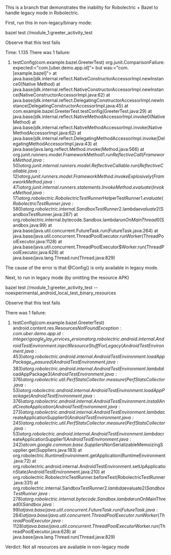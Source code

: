This is a branch that demonstrates the inability for Robolectric + Bazel to handle legacy mode in Robolectric.


First, run this in non-legacy/binary mode:

bazel test //module_1:greeter_activity_test 

Observe that this test fails

Time: 1.135
There was 1 failure:
1) testConfig(com.example.bazel.GreeterTest)
org.junit.ComparisonFailure: expected:<"com.[uber.demo.app.id]"> but was:<"com.[example.bazel]">
        at java.base/jdk.internal.reflect.NativeConstructorAccessorImpl.newInstance0(Native Method)
        at java.base/jdk.internal.reflect.NativeConstructorAccessorImpl.newInstance(NativeConstructorAccessorImpl.java:62)
        at java.base/jdk.internal.reflect.DelegatingConstructorAccessorImpl.newInstance(DelegatingConstructorAccessorImpl.java:45)
        at com.example.bazel.GreeterTest.testConfig(GreeterTest.java:29)
        at java.base/jdk.internal.reflect.NativeMethodAccessorImpl.invoke0(Native Method)
        at java.base/jdk.internal.reflect.NativeMethodAccessorImpl.invoke(NativeMethodAccessorImpl.java:62)
        at java.base/jdk.internal.reflect.DelegatingMethodAccessorImpl.invoke(DelegatingMethodAccessorImpl.java:43)
        at java.base/java.lang.reflect.Method.invoke(Method.java:566)
        at org.junit.runners.model.FrameworkMethod$1.runReflectiveCall(FrameworkMethod.java:50)
        at org.junit.internal.runners.model.ReflectiveCallable.run(ReflectiveCallable.java:12)
        at org.junit.runners.model.FrameworkMethod.invokeExplosively(FrameworkMethod.java:47)
        at org.junit.internal.runners.statements.InvokeMethod.evaluate(InvokeMethod.java:17)
        at org.robolectric.RobolectricTestRunner$HelperTestRunner$1.evaluate(RobolectricTestRunner.java:580)
        at org.robolectric.internal.SandboxTestRunner$2.lambda$evaluate$2(SandboxTestRunner.java:287)
        at org.robolectric.internal.bytecode.Sandbox.lambda$runOnMainThread$0(Sandbox.java:99)
        at java.base/java.util.concurrent.FutureTask.run(FutureTask.java:264)
        at java.base/java.util.concurrent.ThreadPoolExecutor.runWorker(ThreadPoolExecutor.java:1128)
        at java.base/java.util.concurrent.ThreadPoolExecutor$Worker.run(ThreadPoolExecutor.java:628)
        at java.base/java.lang.Thread.run(Thread.java:829)

The cause of the error is that @Config() is only available in legacy mode. 

Next, to run in legacy mode (by omitting the resource APK)

bazel test //module_1:greeter_activity_test --noexperimental_android_local_test_binary_resources   

Observe that this test fails

There was 1 failure:
1) testConfig(com.example.bazel.GreeterTest)
android.content.res.Resources$NotFoundException: com.uber.demo.app.id:integer/google_play_services_version
        at org.robolectric.android.internal.AndroidTestEnvironment.injectResourceStuffForLegacy(AndroidTestEnvironment.java:453)
        at org.robolectric.android.internal.AndroidTestEnvironment.loadAppPackage_measured(AndroidTestEnvironment.java:383)
        at org.robolectric.android.internal.AndroidTestEnvironment.lambda$loadAppPackage$3(AndroidTestEnvironment.java:376)
        at org.robolectric.util.PerfStatsCollector.measure(PerfStatsCollector.java:53)
        at org.robolectric.android.internal.AndroidTestEnvironment.loadAppPackage(AndroidTestEnvironment.java:376)
        at org.robolectric.android.internal.AndroidTestEnvironment.installAndCreateApplication(AndroidTestEnvironment.java:273)
        at org.robolectric.android.internal.AndroidTestEnvironment.lambda$createApplicationSupplier$0(AndroidTestEnvironment.java:245)
        at org.robolectric.util.PerfStatsCollector.measure(PerfStatsCollector.java:53)
        at org.robolectric.android.internal.AndroidTestEnvironment.lambda$createApplicationSupplier$1(AndroidTestEnvironment.java:242)
        at com.google.common.base.Suppliers$NonSerializableMemoizingSupplier.get(Suppliers.java:183)
        at org.robolectric.RuntimeEnvironment.getApplication(RuntimeEnvironment.java:72)
        at org.robolectric.android.internal.AndroidTestEnvironment.setUpApplicationState(AndroidTestEnvironment.java:210)
        at org.robolectric.RobolectricTestRunner.beforeTest(RobolectricTestRunner.java:331)
        at org.robolectric.internal.SandboxTestRunner$2.lambda$evaluate$2(SandboxTestRunner.java:278)
        at org.robolectric.internal.bytecode.Sandbox.lambda$runOnMainThread$0(Sandbox.java:99)
        at java.base/java.util.concurrent.FutureTask.run(FutureTask.java:264)
        at java.base/java.util.concurrent.ThreadPoolExecutor.runWorker(ThreadPoolExecutor.java:1128)
        at java.base/java.util.concurrent.ThreadPoolExecutor$Worker.run(ThreadPoolExecutor.java:628)
        at java.base/java.lang.Thread.run(Thread.java:829)

Verdict: Not all resources are available in non-legacy mode
